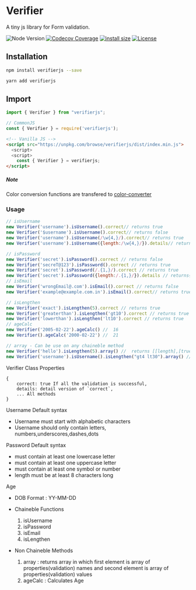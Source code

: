 # Verifier

A tiny js library for Form validation.

![Node Version](https://badgen.net/npm/node/next)
[![Codecov Coverage](https://badgen.net/codecov/c/github/vakhariaheet/verifierjs)](https://codecov.io/gh/vakhariaheet/verifierjs/)
[![install size](https://packagephobia.com/badge?p=verifierjs)](https://packagephobia.com/result?p=verifierjs)
[![License](https://img.shields.io/npm/l/verifierjs)](https://cdn.jsdelivr.net/npm/verifierjs@0.4.3/LICENSE)

## Installation

```bash
npm install verifierjs --save
```

```bash
yarn add verifierjs
```

## Import

```javascript
import { Verifier } from "verifierjs";
```

```JavaScript
// CommonJS
const { Verifier } = require('verifierjs');
```

```html
<!-- Vanilla JS -->
<script src="https://unpkg.com/browse/verifierjs/dist/index.min.js">
  <script>
  <script>
    const { Verifier } = verifierjs;
</script>
```

##### Note

Color conversion functions are transfered to [color-converter](https://www.npmjs.com/package/color-convertor)

### Usage

```JavaScript
// isUsername
new Verifier('username').isUsername().correct// returns true
new Verifier('$username').isUsername().correct// returns false
new Verifier('username').isUsername(/\w{4,}/).correct// returns true
new Verifier('username').isUsername({length:/\w{4,}/}).details// returns {lenght:true}

// isPassword
new Verifier('secret').isPassword().correct // returns false
new Verifier('secreT@123').isPassword().correct // returns true
new Verifier('secret').isPassword(/.{1,}/).correct // returns true
new Verifier('secret').isPassword({length:/.{1,}/}).details // returns{lenght:true}
// isEmail
new Verifier('wrongEmail@.com').isEmail().correct // returns false
new Verifier('example@example.com.in').isEmail().correct// returns true

// isLengthen
new Verifier('exact').isLengthen(5).correct // returns true
new Verifier('greaterthan').isLengthen('gt10').correct // returns true
new Verifier('lowerthan').isLengthen('lt10').correct // returns true
// ageCalc
new Verifier('2005-02-22').ageCalc() //  16
new Verifier().ageCalc('2000-02-22') //  21

// array - Can be use on any chaineble method
new Verifier('hello').isLengthen(5).array() //  returns [[length],[true]]
new Verifier('username').isUsername().isLengthen("gt4 lt30").array() // returns[["start", "syntax", "length"],[true, true, true]]
```

Verifier Class Properties

```
{
    correct: true If all the validation is successful,
    details: detail version of `correct`,
    ... All methods
}
```

Username Default syntax

- Username must start with alphabetic characters
- Username should only contain letters, numbers,underscores,dashes,dots

Password Default syntax

- must contain at least one lowercase letter
- must contain at least one uppercase letter
- must contain at least one symbol or number
- length must be at least 8 characters long

Age

- DOB Format : YY-MM-DD

- Chaineble Functions
  1. isUsername
  2. isPassword
  3. isEmail
  4. isLengthen
- Non Chaineble Methods
  1. array : returns array in which first element is array of properties(validation) names
     and second element is array of properties(validation) values
  2. ageCalc : Calculates Age

